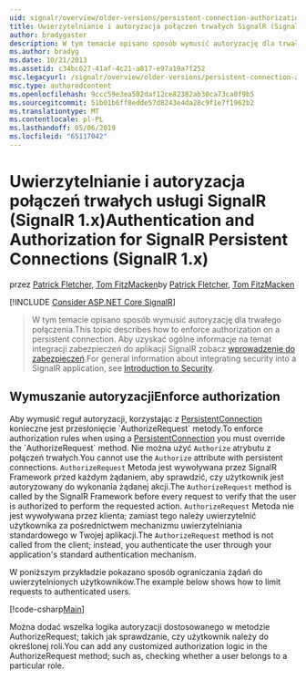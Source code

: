 ```yaml
---
uid: signalr/overview/older-versions/persistent-connection-authorization
title: Uwierzytelnianie i autoryzacja połączeń trwałych SignalR (SignalR 1.x) | Dokumentacja firmy Microsoft
author: bradygaster
description: W tym temacie opisano sposób wymusić autoryzację dla trwałego połączenia. Aby uzyskać ogólne informacje na temat integracji zabezpieczeń do aplikacji SignalR...
ms.author: bradyg
ms.date: 10/21/2013
ms.assetid: c34bc627-41af-4c21-a817-e97a19a7f252
msc.legacyurl: /signalr/overview/older-versions/persistent-connection-authorization
msc.type: authoredcontent
ms.openlocfilehash: 9ccc59e3ea502daf12ce82382ab30ca73ca0f9b5
ms.sourcegitcommit: 51b01b6ff8edde57d8243e4da28c9f1e7f1962b2
ms.translationtype: MT
ms.contentlocale: pl-PL
ms.lasthandoff: 05/06/2019
ms.locfileid: "65117042"
---
```

# <a name="authentication-and-authorization-for-signalr-persistent-connections-signalr-1x"></a><span data-ttu-id="dd7f0-104">Uwierzytelnianie i autoryzacja połączeń trwałych usługi SignalR (SignalR 1.x)</span><span class="sxs-lookup"><span data-stu-id="dd7f0-104">Authentication and Authorization for SignalR Persistent Connections (SignalR 1.x)</span></span>

<span data-ttu-id="dd7f0-105">przez [Patrick Fletcher](https://github.com/pfletcher), [Tom FitzMacken](https://github.com/tfitzmac)</span><span class="sxs-lookup"><span data-stu-id="dd7f0-105">by [Patrick Fletcher](https://github.com/pfletcher), [Tom FitzMacken](https://github.com/tfitzmac)</span></span>

[!INCLUDE [Consider ASP.NET Core SignalR](~/includes/signalr/signalr-version-disambiguation.md)]

> <span data-ttu-id="dd7f0-106">W tym temacie opisano sposób wymusić autoryzację dla trwałego połączenia.</span><span class="sxs-lookup"><span data-stu-id="dd7f0-106">This topic describes how to enforce authorization on a persistent connection.</span></span> <span data-ttu-id="dd7f0-107">Aby uzyskać ogólne informacje na temat integracji zabezpieczeń do aplikacji SignalR zobacz [wprowadzenie do zabezpieczeń](index.md).</span><span class="sxs-lookup"><span data-stu-id="dd7f0-107">For general information about integrating security into a SignalR application, see [Introduction to Security](index.md).</span></span>

## <a name="enforce-authorization"></a><span data-ttu-id="dd7f0-108">Wymuszanie autoryzacji</span><span class="sxs-lookup"><span data-stu-id="dd7f0-108">Enforce authorization</span></span>

<span data-ttu-id="dd7f0-109">Aby wymusić reguł autoryzacji, korzystając z [PersistentConnection](https://msdn.microsoft.com/library/microsoft.aspnet.signalr.persistentconnection(v=vs.111).aspx) konieczne jest przesłonięcie `AuthorizeRequest` metody.</span><span class="sxs-lookup"><span data-stu-id="dd7f0-109">To enforce authorization rules when using a [PersistentConnection](https://msdn.microsoft.com/library/microsoft.aspnet.signalr.persistentconnection(v=vs.111).aspx) you must override the `AuthorizeRequest` method.</span></span> <span data-ttu-id="dd7f0-110">Nie można użyć `Authorize` atrybutu z połączeń trwałych.</span><span class="sxs-lookup"><span data-stu-id="dd7f0-110">You cannot use the `Authorize` attribute with persistent connections.</span></span> <span data-ttu-id="dd7f0-111">`AuthorizeRequest` Metoda jest wywoływana przez SignalR Framework przed każdym żądaniem, aby sprawdzić, czy użytkownik jest autoryzowany do wykonania żądanej akcji.</span><span class="sxs-lookup"><span data-stu-id="dd7f0-111">The `AuthorizeRequest` method is called by the SignalR Framework before every request to verify that the user is authorized to perform the requested action.</span></span> <span data-ttu-id="dd7f0-112">`AuthorizeRequest` Metoda nie jest wywoływana przez klienta; zamiast tego należy uwierzytelnić użytkownika za pośrednictwem mechanizmu uwierzytelniania standardowego w Twojej aplikacji.</span><span class="sxs-lookup"><span data-stu-id="dd7f0-112">The `AuthorizeRequest` method is not called from the client; instead, you authenticate the user through your application's standard authentication mechanism.</span></span>

<span data-ttu-id="dd7f0-113">W poniższym przykładzie pokazano sposób ograniczania żądań do uwierzytelnionych użytkowników.</span><span class="sxs-lookup"><span data-stu-id="dd7f0-113">The example below shows how to limit requests to authenticated users.</span></span>

[!code-csharp[Main](persistent-connection-authorization/samples/sample1.cs)]

<span data-ttu-id="dd7f0-114">Można dodać wszelka logika autoryzacji dostosowanego w metodzie AuthorizeRequest; takich jak sprawdzanie, czy użytkownik należy do określonej roli.</span><span class="sxs-lookup"><span data-stu-id="dd7f0-114">You can add any customized authorization logic in the AuthorizeRequest method; such as, checking whether a user belongs to a particular role.</span></span>
